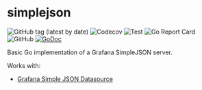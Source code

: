 # simplejson
![GitHub tag (latest by date)](https://img.shields.io/github/v/release/clambin/simplejson?color=green&label=Release&style=plastic)
![Codecov](https://img.shields.io/codecov/c/gh/clambin/simplejson?style=plastic)
![Test](https://github.com/clambin/simplejson/workflows/Test/badge.svg)
![Go Report Card](https://goreportcard.com/badge/github.com/clambin/simplejson)
![GitHub](https://img.shields.io/github/license/clambin/simplejson?style=plastic)
[![GoDoc](https://pkg.go.dev/badge/github.com/clambin/simplejson?utm_source=godoc)](http://pkg.go.dev/github.com/clambin/simplejson/v6)

Basic Go implementation of a Grafana SimpleJSON server.

Works with:

* [Grafana Simple JSON Datasource](https://grafana.com/grafana/plugins/grafana-simple-json-datasource)
